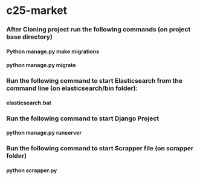 # c25-market

### After Cloning project run the following commands (on project base directory) 
#### Python manage.py make migrations
#### python manage.py migrate

### Run the following command to start Elasticsearch from the command line (on elasticsearch/bin folder):
#### elasticsearch.bat

### Run the following command to start Django Project
#### python manage.py runserver

### Run the following command to start Scrapper file (on scrapper folder)
#### python scrapper.py
